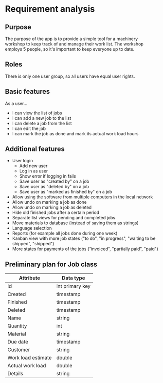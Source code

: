 # Requirement analysis

## Purpose

The purpose of the app is to provide a simple tool for a machinery workshop to keep track of and manage their work list. The workshop employs 5 people, so it's important to keep everyone up to date.

## Roles

There is only one user group, so all users have equal user rights.

## Basic features

As a user...
 
* I can view the list of jobs
* I can add a new job to the list
* I can delete a job from the list
* I can edit the job
* I can mark the job as done and mark its actual work load hours

## Additional features

* User login
  * Add new user
  * Log in as user
  * Show error if logging in fails
  * Save user as "created by" on a job
  * Save user as "deleted by" on a job
  * Save user as "marked as finished by" on a job
* Allow using the software from multiple computers in the local network
* Allow undo on marking a job as done
* Allow undo on marking a job as deleted
* Hide old finished jobs after a certain period
* Separate list views for pending and completed jobs
* Move materials to database (instead of saving them as strings)
* Language selection
* Reports (for example all jobs done during one week)
* Kanban view with more job states ("to do", "in progress", "waiting to be shipped", "shipped")
* More states for payments of the jobs ("invoiced", "partially paid", "paid")


## Preliminary plan for Job class

|Attribute |Data type   |
|---|---|
|id|int primary key|
|Created|timestamp|
|Finished|timestamp|
|Deleted|timestamp|
|Name   |string   |
|Quantity   |int   |
|Material   |string   |
|Due date   |timestamp   |
|Customer   |string   |
|Work load estimate   |double   |
|Actual work load   |double   |
|Details   |string   |
